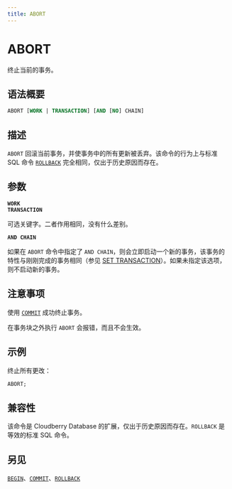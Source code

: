 ```yaml
---
title: ABORT
---
```


# ABORT

终止当前的事务。

## 语法概要

```sql
ABORT [WORK | TRANSACTION] [AND [NO] CHAIN]
```

## 描述

`ABORT` 回滚当前事务，并使事务中的所有更新被丢弃。该命令的行为上与标准 SQL 命令 [`ROLLBACK`](/i18n/zh/docusaurus-plugin-content-docs/current/sql-stmts/rollback.md) 完全相同，仅出于历史原因而存在。

## 参数

**`WORK`**<br />
**`TRANSACTION`**

可选关键字。二者作用相同，没有什么差别。

**`AND CHAIN`**

如果在 `ABORT` 命令中指定了 `AND CHAIN`，则会立即启动一个新的事务，该事务的特性与刚刚完成的事务相同（参见 [SET TRANSACTION](/i18n/zh/docusaurus-plugin-content-docs/current/sql-stmts/set-transaction.md)）。如果未指定该选项，则不启动新的事务。

## 注意事项

使用 [`COMMIT`](https://github.com/cloudberrydb/cloudberrydb-site/blob/cbdb-doc-validation/docs/sql-stmts/commit.md) 成功终止事务。

在事务块之外执行 `ABORT` 会报错，而且不会生效。

## 示例

终止所有更改：

```sql
ABORT;
```

## 兼容性

该命令是 Cloudberry Database 的扩展，仅出于历史原因而存在。`ROLLBACK` 是等效的标准 SQL 命令。

## 另见

[`BEGIN`](https://github.com/cloudberrydb/cloudberrydb-site/blob/cbdb-doc-validation/docs/sql-stmts/begin.md)、[`COMMIT`](https://github.com/cloudberrydb/cloudberrydb-site/blob/cbdb-doc-validation/docs/sql-stmts/commit.md)、[`ROLLBACK`](/i18n/zh/docusaurus-plugin-content-docs/current/sql-stmts/rollback.md)
